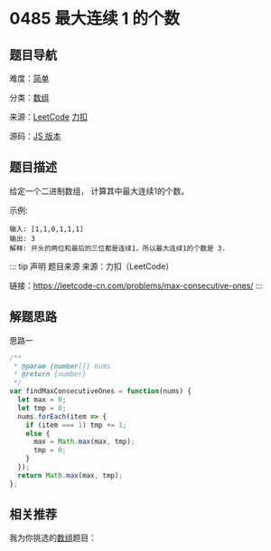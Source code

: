 # 0485 最大连续 1 的个数


## 题目导航

难度：[简单](/solution/easy/)

分类：[数组](/art/array.html)

来源：[LeetCode](https://leetcode.com/problems/max-consecutive-ones/)  [力扣](https://leetcode-cn.com/problems/max-consecutive-ones/)

源码：[JS 版本](https://github.com/swpuLeo/leetcode/blob/master/src/easy/0485-max-consecutive-ones.js)






## 题目描述

给定一个二进制数组， 计算其中最大连续1的个数。


示例:

```
输入: [1,1,0,1,1,1]
输出: 3
解释: 开头的两位和最后的三位都是连续1，所以最大连续1的个数是 3.
```





::: tip 声明 题目来源
来源：力扣（LeetCode）

链接：https://leetcode-cn.com/problems/max-consecutive-ones/
:::



## 解题思路


思路一

```js
/**
 * @param {number[]} nums
 * @return {number}
 */
var findMaxConsecutiveOnes = function(nums) {
  let max = 0;
  let tmp = 0;
  nums.forEach(item => {
    if (item === 1) tmp += 1;
    else {
      max = Math.max(max, tmp);
      tmp = 0;
    }
  });
  return Math.max(max, tmp);
};
```






## 相关推荐

我为你挑选的[数组](/art/array.html)题目：

